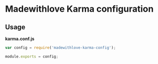 # Madewithlove Karma configuration

## Usage

**karma.conf.js**
```js
var config = require('madewithlove-karma-config');

module.exports = config;
```

